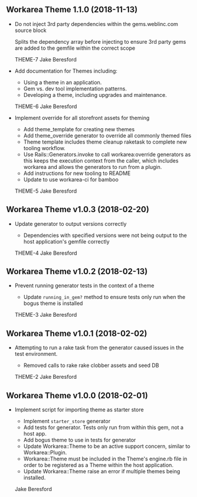 Workarea Theme 1.1.0 (2018-11-13)
--------------------------------------------------------------------------------

*   Do not inject 3rd party dependencies within the gems.weblinc.com source block

    Splits the dependency array before injecting to ensure 3rd party gems are added to the gemfile within the correct scope

    THEME-7
    Jake Beresford

*   Add documentation for Themes including:

    * Using a theme in an application.
    * Gem vs. dev tool implementation patterns.
    * Developing a theme, including upgrades and maintenance.

    THEME-6
    Jake Beresford

*   Implement override for all storefront assets for theming

    * Add theme_template for creating new themes
    * Add theme_override generator to override all commonly themed files
    * Theme template includes theme cleanup raketask to complete new tooling workflow.
    * Use Rails::Generators.invoke to call workarea:override generators as this keeps the execution context from the caller, which includes workarea and allows the generators to run from a plugin.
    * Add instructions for new tooling to README
    * Update to use workarea-ci for bamboo

    THEME-5
    Jake Beresford



Workarea Theme v1.0.3 (2018-02-20)
--------------------------------------------------------------------------------

*   Update generator to output versions correctly

    * Dependencies with specified versions were not being output to the host application's gemfile correctly

    THEME-4
    Jake Beresford



Workarea Theme v1.0.2 (2018-02-13)
--------------------------------------------------------------------------------

*   Prevent running generator tests in the context of a theme

    * Update `running_in_gem?` method to ensure tests only run when the bogus theme is installed

    THEME-3
    Jake Beresford



Workarea Theme v1.0.1 (2018-02-02)
--------------------------------------------------------------------------------

*   Attempting to run a rake task from the generator caused issues in the test environment.

    * Removed calls to rake rake clobber assets and seed DB

    THEME-2
    Jake Beresford



Workarea Theme v1.0.0 (2018-02-01)
--------------------------------------------------------------------------------
*   Implement script for importing theme as starter store

    * Implement `starter_store` generator
    * Add tests for generator. Tests only run from within this gem, not a host app.
    * Add bogus theme to use in tests for generator
    * Update Workarea::Theme to be an active support concern, similar to Workarea::Plugin.
    * Workarea::Theme must be included in the Theme's engine.rb file in order to be registered as a Theme within the host application.
    * Update Workarea::Theme raise an error if multiple themes being installed.

    Jake Beresford
